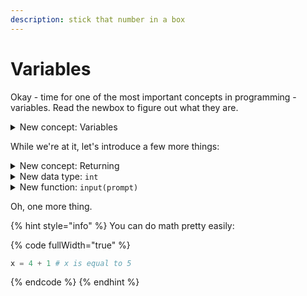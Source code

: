 ```yaml
---
description: stick that number in a box
---
```


# Variables

Okay - time for one of the most important concepts in programming - variables. Read the newbox to figure out what they are.&#x20;

<details>

<summary>New concept: Variables</summary>

Think of variables as boxes with a label slapped on top. They hold data, and you can change and read that data. There are also some rules that apply to variables:

1. You can't mix and match data types. For example, you shouldn't set `MyVar` to `"cool"` when it was already `43`.
2. It's bad practice to name variables things already reserved - so you shouldn't name your variable `input` or `print`.

To set variables, do this:

```python
MyVar = 5
TextToPrint = "hello"
print(TextToPrint) # This works
print("TextToPrint") # This doesn't.
print(MyVar) # Python automatically converts the integer to a string
```

</details>

While we're at it, let's introduce a few more things:

<details>

<summary>New concept: Returning</summary>

Functions sometimes _return_ data to you - for example, an addition function might return the sum of it's arguments. Here's an example:

```python
# the add() function isn't a builtin, it's just an example
a = 4
b = 2
result = add(a,b)
print(result)
```

</details>

<details>

<summary>New data type: <code>int</code></summary>

An `int` (short for integer) is basically a number with no decimals.\


4, 12, 83, 1292, 1033, 12, and 8 are all integers.

3.22, 1.1, 55.21, 542.942 and 12.7 are **not** integers.

</details>

<details>

<summary>New function: <code>input(prompt)</code></summary>

This function takes one `str` (short for String) and prints it, then allows the user to type in something. After the user hits Enter, the function returns what the user typed it.

</details>

Oh, one more thing.

{% hint style="info" %}
You can do math pretty easily:

{% code fullWidth="true" %}
```python
x = 4 + 1 # x is equal to 5
```
{% endcode %}
{% endhint %}
